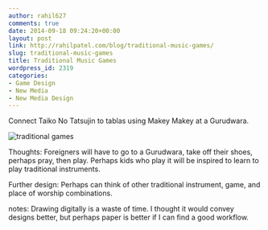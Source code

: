 ```yaml
---
author: rahil627
comments: true
date: 2014-09-18 09:24:20+00:00
layout: post
link: http://rahilpatel.com/blog/traditional-music-games/
slug: traditional-music-games
title: Traditional Music Games
wordpress_id: 2319
categories:
- Game Design
- New Media
- New Media Design
---
```


Connect Taiko No Tatsujin to tablas using Makey Makey at a Gurudwara.




![traditional games](http://www.rahilpatel.com/blog/wp-content/uploads/2014/09/traditional-games1.svg)




Thoughts:
Foreigners will have to go to a Gurudwara, take off their shoes, perhaps pray, then play. Perhaps kids who play it will be inspired to learn to play traditional instruments.

Further design:
Perhaps can think of other traditional instrument, game, and place of worship combinations.




notes:
Drawing digitally is a waste of time. I thought it would convey designs better, but perhaps paper is better if I can find a good workflow.
